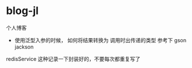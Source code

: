 # blog-jl
个人博客



- 使用泛型入参的时候， 如何将结果转换为 调用时出传递的类型
    参考下 gson jackson
  
redisService 这种记录一下封装好的，不要每次都重复写了

